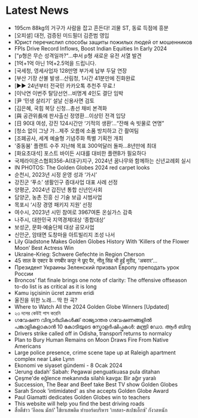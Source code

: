 # Latest News
-  195cm 88kg의 거구가 사람을 잡고 흔든다! 괴물 ST, 동료 득점에 흥분
-  [오피셜] 대전, 검증된 미드필더 김준범 영입
-  Юрист перечислил способы защиты пожилых людей от мошенников
-  FPIs Drive Record Inflows, Boost Indian Equities In Early 2024
-  ["p형은 무슨 성격일까?"…中서 p형 새로운 유전 서열 발견
-  [1억+1억 아닌 1억+2.5억을 드립니다.
-  [국세청, 영세사업자 128만명 부가세 납부 두달 연장
-  [부산 기장 산불 발생…산림청, 1시간 41분만에 진화완료
-  [▶▶ 24년부터 전국민 카카오톡 추천주 무료.!
-  [이낙연 이번주 탈당선언…비명계 4인도 결단 임박
-  [尹 ‘민생 살리기’ 설날 신용사면 검토
-  [김은혜, 국힘 복당 신청...총선 채비 본격화
-  [與 공관위長에 판사출신 정영환...이상민 전격 입당
-  [日 90대 여성, 강진 124시간만 ‘기적의 생환’…“잔해 속 빗물로 연명”
-  [청소 없이 그냥 가…제주 오름에 소품 방치하고 간 촬여팀
-  [조폐공사, 세계 예술형 기념주화 특별 기획전 개최
-  '중동붐' 플랜트 수주 지난해 목표 300억달러 돌파…8년만에 최대
-  [화요초대석] 포스트 바이든 시대를 대비한 플랜B가 필요하다
-  국제라이온스협회356-A(대구)지구, 2024년 꿈나무와 함께하는 신년교례회 실시
-  IN PHOTOS: The Golden Globes 2024 red carpet looks
-  순천시, 2023년 시정 운영 성과 ‘가시’
-  강진군 ‘푸소’ 생활인구 증대사업 대표 사례 선정
-  양평군, 2024년 갑진년 통합 신년인사회
-  담양군, 농촌 진흥 신 기술 보급 시범사업
-  목포시 ‘시장 경영 패키지 지원’ 선정
-  여수시, 2023년 시민 참여로 3967여톤 온실가스 감축
-  나주시, 대한민국 지역경제대상 ‘종합대상’
-  보성군, 문화·예술단체 대상 공모사업
-  신안군, 암태면 도창마을 아트빌리지 조성 나서
-  Lily Gladstone Makes Golden Globes History With ‘Killers of the Flower Moon’ Best Actress Win
-  Ukraine-Krieg: Schwere Gefechte in Region Cherson
-  45 साल के एक्टर के रणबीर कपूर ने छूए पैर, नीतू सिंह भी हुईं मुरीद, 'अबरार'...
-  Президент Украины Зеленский призвал Европу преподать урок России
-  Broncos’ flat finale brings one note of clarity: The offensive offseason to-do list is as critical as it is long
-  Kamu işçisinin ücret zammı eridi
-  울진을 위한 노래... 딱 한 곡?
-  Where to Watch All the 2024 Golden Globe Winners [Updated]
-  ২৩ দলের কেউই পাস করেনি
-  ഗവേഷണ വിദ്യാർഥികൾക്ക് രാജ്യാന്തര ഗവേഷണങ്ങളിൽ പങ്കാളികളാകാൻ 10 കോടിയുടെ സ്കോളർഷിപ്പുകൾ: മന്ത്രി ഡോ. ആർ ബിന്ദു
-  Drivers strike called off in Odisha, transport returns to normalcy
-  Plan to Bury Human Remains on Moon Draws Fire From Native Americans
-  Large police presence, crime scene tape up at Raleigh apartment complex near Lake Lynn
-  Ekonomi ve siyaset gündemi - 8 Ocak 2024
-  ‘Jerung dadah’ Sabah: Pegawai penguatkuasa pula ditahan
-  Çeşme'de eğlence mekanında silahlı kavga: Bir ağır yaralı
-  Succession, The Bear and Beef take Best TV show Golden Globes
-  Sarah Snook 'intimidated' as she accepts Golden Globe Award
-  Paul Giamatti dedicates Golden Globes win to teachers
-  This website will help you find the best driving roads
-  สื่อตีข่าว ‘อีลอน มัสก์’ ใช้ยาเสพติด ทำบอร์ดบริหาร ‘เทสลา-สเปซเอ็กซ์’ กังวลหนัก
